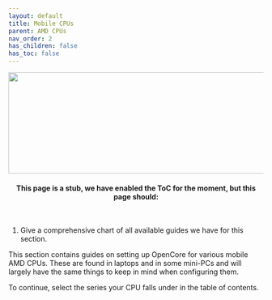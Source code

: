 ```yaml
---
layout: default
title: Mobile CPUs
parent: AMD CPUs
nav_order: 2
has_children: false
has_toc: false
---
```


<p align="center">
  <img width="650" height="200" src="../../../../assets/Header-MobileHardware.png">
</p>

<h4 align="center">This page is a stub, we have enabled the ToC for the moment, but this page should:</h4>
<br>

1. Give a comprehensive chart of all available guides we have for this section.

This section contains guides on setting up OpenCore for various mobile AMD CPUs. These are found in laptops and in some mini-PCs and will largely have the same things to keep in mind when configuring them.

To continue, select the series your CPU falls under in the table of contents.